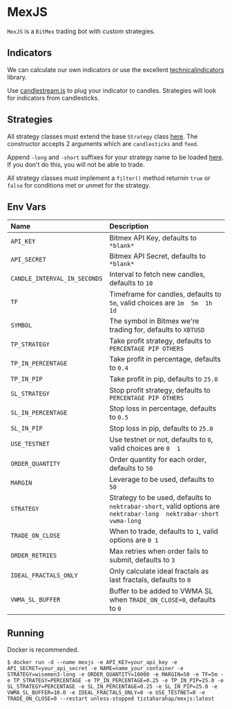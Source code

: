 # MexJS

`MexJS` is a `BitMex` trading bot with custom strategies.

## Indicators

We can calculate our own indicators or use the excellent [technicalindicators](https://github.com/anandanand84/technicalindicators) library.

Use [candlestream.js](src/candlestream.js) to plug your indicator to candles. Strategies will look for indicators from candlesticks.

## Strategies

All strategy classes must extend the base `Strategy` class [here](src/strategies/base.js). The constructor accepts 2 arguments which are `candlesticks` and `feed`.

Append `-long` and `-short` suffixes for your strategy name to be loaded [here](src/strategies/index.js). If you don't do this, you will not be able to trade.

All strategy classes must implement a `filter()` method returnin `true` or `false` for conditions met or unmet for the strategy.

## Env Vars

| Name | Description |
| :--- | :--- |
| `API_KEY` | Bitmex API Key, defaults to `*blank*` |
| `API_SECRET` | Bitmex API Secret, defaults to `*blank*` |
| `CANDLE_INTERVAL_IN_SECONDS` | Interval to fetch new candles, defaults to `10` |
| `TF` | Timeframe for candles, defaults to `5m`, valid choices are `1m  5m  1h  1d` |
| `SYMBOL` | The symbol in Bitmex we're trading for, defaults to `XBTUSD` |
| `TP_STRATEGY` | Take profit strategy, defaults to `PERCENTAGE PIP OTHERS` |
| `TP_IN_PERCENTAGE` | Take profit in percentage, defaults to `0.4` |
| `TP_IN_PIP` | Take profit in pip, defaults to `25.0` |
| `SL_STRATEGY` | Stop profit strategy, defaults to `PERCENTAGE PIP OTHERS` |
| `SL_IN_PERCENTAGE` | Stop loss in percentage, defaults to `0.5` |
| `SL_IN_PIP` | Stop loss in pip, defaults to `25.0` |
| `USE_TESTNET` | Use testnet or not, defaults to `0`, valid choices are `0  1` |
| `ORDER_QUANTITY` | Order quantity for each order, defaults to `50` |
| `MARGIN` | Leverage to be used, defaults to `50` |
| `STRATEGY` | Strategy to be used, defaults to `nektrabar-short`, valid options are `nektrabar-long  nektrabar-short  vwma-long` |
| `TRADE_ON_CLOSE` | When to trade, defaults to `1`, valid options are `0 1` |
| `ORDER_RETRIES` | Max retries when order fails to submit, defaults to `3` |
| `IDEAL_FRACTALS_ONLY` | Only calculate ideal fractals as last fractals, defaults to `0` |
| `VWMA_SL_BUFFER` | Buffer to be added to VWMA SL when `TRADE_ON_CLOSE=0`, defaults to `0` |

## Running

Docker is recommended.

```shell
$ docker run -d --name mexjs -e API_KEY=your_api_key -e API_SECRET=your_api_secret -e NAME=name_your_container -e STRATEGY=wisemen3-long -e ORDER_QUANTITY=10000 -e MARGIN=50 -e TF=5m -e TP_STRATEGY=PERCENTAGE -e TP_IN_PERCENTAGE=0.25 -e TP_IN_PIP=25.0 -e SL_STRATEGY=PERCENTAGE -e SL_IN_PERCENTAGE=0.25 -e SL_IN_PIP=25.0 -e VWMA_SL_BUFFER=10.0 -e IDEAL_FRACTALS_ONLY=0 -e USE_TESTNET=0 -e TRADE_ON_CLOSE=0 --restart unless-stopped tistaharahap/mexjs:latest
```
